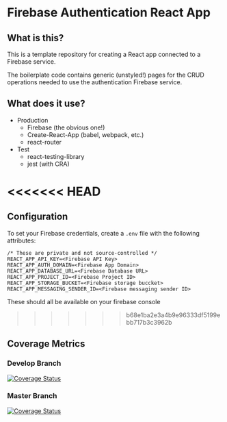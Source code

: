 # Firebase Authentication React App

## What is this?

This is a template repository for creating a React app connected to a Firebase service.

The boilerplate code contains generic (unstyled!) pages for the CRUD operations needed to use the authentication Firebase service.

## What does it use?

- Production
    - Firebase (the obvious one!)
    - Create-React-App (babel, webpack, etc.)
    - react-router
- Test
    - react-testing-library
    - jest (with CRA)


<<<<<<< HEAD
=======
## Configuration

To set your Firebase credentials, create a `.env` file with the following attributes:
```
/* These are private and not source-controlled */
REACT_APP_API_KEY=<Firebase API Key>
REACT_APP_AUTH_DOMAIN=<Firebase App Domain>
REACT_APP_DATABASE_URL=<Firebase Database URL>
REACT_APP_PROJECT_ID=<Firebase Project ID>
REACT_APP_STORAGE_BUCKET=<Firebase storage buccket>
REACT_APP_MESSAGING_SENDER_ID=<Firebase messaging sender ID>
```
These should all be available on your firebase console


>>>>>>> b68e1ba2e3a4b9e96333df5199ebb717b3c3962b
## Coverage Metrics

### Develop Branch
[![Coverage Status](https://coveralls.io/repos/github/byrne-greg/FirebaseAuthenticationReactApp/badge.svg?branch=devlop)](https://coveralls.io/github/byrne-greg/FirebaseAuthenticationReactApp?branch=develop)

### Master Branch
[![Coverage Status](https://coveralls.io/repos/github/byrne-greg/FirebaseAuthenticationReactApp/badge.svg?branch=master)](https://coveralls.io/github/byrne-greg/FirebaseAuthenticationReactApp?branch=master)
